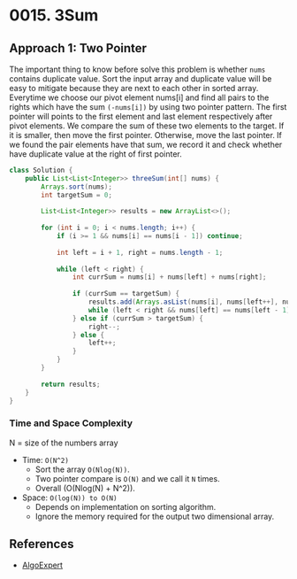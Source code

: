 # 0015. 3Sum

## Approach 1: Two Pointer
The important thing to know before solve this problem is whether `nums` contains duplicate value.
Sort the input array and duplicate value will be easy to mitigate because they are next to each other in sorted array. Everytime we choose our pivot element nums[i] and find all pairs to the rights which have the sum `(-nums[i])` by using two pointer pattern. The first pointer will points to the first element and last element respectively after pivot elements. We compare the sum of these two elements to the target. If it is smaller, then move the first pointer. Otherwise, move the last pointer. If we found the pair elements have that sum, we record it and check whether have duplicate value at the right of first pointer.

```Java
class Solution {
    public List<List<Integer>> threeSum(int[] nums) {
        Arrays.sort(nums);
        int targetSum = 0;
		
		List<List<Integer>> results = new ArrayList<>();
		
		for (int i = 0; i < nums.length; i++) {            
            if (i >= 1 && nums[i] == nums[i - 1]) continue;
            
			int left = i + 1, right = nums.length - 1;
			
			while (left < right) {
				int currSum = nums[i] + nums[left] + nums[right];
				
				if (currSum == targetSum) {
					results.add(Arrays.asList(nums[i], nums[left++], nums[right--]));
                    while (left < right && nums[left] == nums[left - 1]) left++;
				} else if (currSum > targetSum) {
					right--;
				} else {
					left++;
				}
			}
		}
		
        return results;
    }
}
```

### Time and Space Complexity

N = size of the numbers array
- Time: `O(N^2)`
	- Sort the array `O(Nlog(N))`.
	- Two pointer compare is `O(N)` and we call it `N` times.
	- Overall (O(Nlog(N) + N^2)).
- Space: `O(log(N)) to O(N)`
	- Depends on implementation on sorting algorithm.
	- Ignore the memory required for the output two dimensional array.

## References
- [AlgoExpert](https://www.algoexpert.io/questions/Three%20Number%20Sum)
